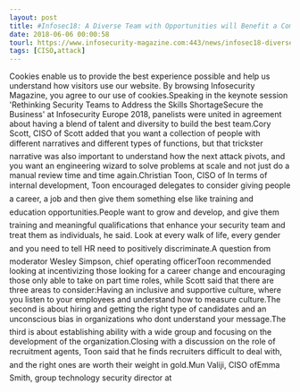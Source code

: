 ```yaml
---
layout: post
title: #Infosec18: A Diverse Team with Opportunities will Benefit a Company's Security
date: 2018-06-06 00:00:58
tourl: https://www.infosecurity-magazine.com:443/news/infosec18-diverse-team-benefit/
tags: [CISO,attack]
---
```

Cookies enable us to provide the best experience possible and help us understand how visitors use our website. By browsing Infosecurity Magazine, you agree to our use of cookies.Speaking in the keynote session 'Rethinking Security Teams to Address the Skills ShortageSecure the Business' at Infosecurity Europe 2018, panelists were united in agreement about having a blend of talent and diversity to build the best team.Cory Scott, CISO of Scott added that you want a collection of people with different narratives and different types of functions, but that trickster narrative was also important to understand how the next attack pivots, and you want an engineering wizard to solve problems at scale and not just do a manual review time and time again.Christian Toon, CISO of In terms of internal development, Toon encouraged delegates to consider giving people a career, a job and then give them something else like training and education opportunities.People want to grow and develop, and give them training and meaningful qualifications that enhance your security team and treat them as individuals, he said. Look at every walk of life, every gender and you need to tell HR need to positively discriminate.A question from moderator Wesley Simpson, chief operating officerToon recommended looking at incentivizing those looking for a career change and encouraging those only able to take on part time roles, while Scott said that there are three areas to consider:Having an inclusive and supportive culture, where you listen to your employees and understand how to measure culture.The second is about hiring and getting the right type of candidates and an unconscious bias in organizations who dont understand your message.The third is about establishing ability with a wide group and focusing on the development of the organization.Closing with a discussion on the role of recruitment agents, Toon said that he finds recruiters difficult to deal with, and the right ones are worth their weight in gold.Mun Valiji, CISO ofEmma Smith, group technology security director at 